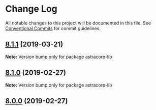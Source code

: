 # Change Log

All notable changes to this project will be documented in this file.
See [Conventional Commits](https://conventionalcommits.org) for commit guidelines.

## [8.1.1](https://github.com/bitpay/astracore-lib/compare/v8.1.0...v8.1.1) (2019-03-21)

**Note:** Version bump only for package astracore-lib

## [8.1.0](https://github.com/bitpay/astracore-lib/compare/v5.0.0-beta.44...v8.1.0) (2019-02-27)

**Note:** Version bump only for package astracore-lib

## [8.0.0](https://github.com/bitpay/astracore-lib/compare/v5.0.0-beta.44...v8.0.0) (2019-02-27)
